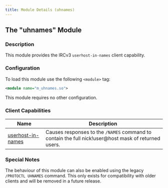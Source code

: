 ```yaml
---
title: Module Details (uhnames)
---
```


## The "uhnames" Module

### Description

This module provides the IRCv3 `userhost-in-names` client capability.

### Configuration

To load this module use the following `<module>` tag:

```xml
<module name="m_uhnames.so">
```

This module requires no other configuration.

### Client Capabilities

Name                                                                               | Description
---------------------------------------------------------------------------------- | -----------
[userhost-in-names](https://ircv3.net/specs/extensions/userhost-in-names-3.2.html) | Causes responses to the `/NAMES` command to contain the full nick!user@host mask of returned users.

### Special Notes

The behaviour of this module can also be enabled using the legacy `/PROTOCTL UHNAMES` command. This only exists for compatibility with older clients and will be removed in a future release.
